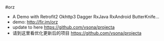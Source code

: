 #orz
* A Demo with Retrofit2 Okhttp3 Dagger RxJava RxAndroid ButterKnife... 
* demo: http://fir.im/orz
* update to here https://github.com/vsona/projecta
* 请到这里看优化更新后的项目 https://github.com/vsona/projecta
